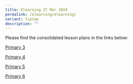 ```yaml
---
title: Elearning 27 Mar 2024
permalink: /elearning/elearning/
variant: tiptap
description: ""
---
```

<p>Please find the consolidated lesson plans in the links below:</p>
<p><a href="/files/P3__E_Learning_2024_Lesson_Plans__27_Mar_2024_.pdf" rel="noopener noreferrer nofollow" target="_blank">Primary 3</a>
</p>
<p><a href="/files/P4__E_Learning_2024_Lesson_Plans__27_Mar_2024_.pdf" rel="noopener noreferrer nofollow" target="_blank">Primary 4</a>
</p>
<p><a href="/files/P5__E_Learning_2024_Lesson_Plans__27_Mar_2024_.pdf" rel="noopener noreferrer nofollow" target="_blank">Primary 5</a>
</p>
<p><a href="/files/P6__E_Learning_2024_Lesson_Plans__27_Mar_2024_.pdf" rel="noopener noreferrer nofollow" target="_blank">Primary 6</a>
</p>